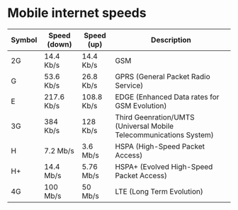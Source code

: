 # Mobile internet speeds

Symbol | Speed (down) | Speed (up) |                            Description
------ | ------------ | ---------- | ------------------------------------------------------------------
2G     | 14.4 Kb/s    | 14.4 Kb/s  | GSM
G      | 53.6 Kb/s    | 26.8 Kb/s  | GPRS (General Packet Radio Service)
E      | 217.6 Kb/s   | 108.8 Kb/s | EDGE (Enhanced Data rates for GSM Evolution)
3G     | 384 Kb/s     | 128 Kb/s   | Third Geenration/UMTS (Universal Mobile Telecommunications System)
H      | 7.2 Mb/s     | 3.6 Mb/s   | HSPA (High-Speed Packet Access)
H+     | 14.4 Mb/s    | 5.76 Mb/s  | HSPA+ (Evolved High-Speed Packet Access)
4G     | 100 Mb/s     | 50 Mb/s    | LTE (Long Term Evolution)
